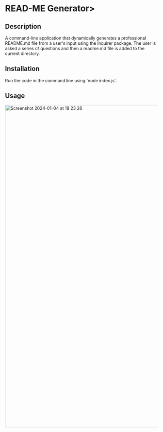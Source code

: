 # READ-ME Generator>

## Description

A command-line application that dynamically generates a professional README.md file from a user's input using the Inquirer package. The user is asked a series of questions and then a readme.md file is added to the current directory. 

## Installation

Run the code in the command line using 'node index.js'.

## Usage

<img width="1061" alt="Screenshot 2024-01-04 at 18 23 26" src="https://github.com/lucybonfield/README-Generator/assets/40248317/de0ab899-76cd-4bf7-a92f-a8490b6e1aac">
